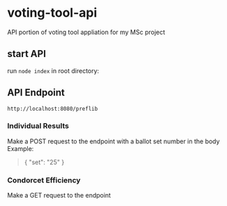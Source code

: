 # voting-tool-api

API portion of voting tool appliation for my MSc project

## start API
run `node index` in root directory:

## API Endpoint
`http://localhost:8080/preflib`
### Individual Results
Make a POST request to the endpoint with a ballot set number in the body
Example:
>{
>    "set": "25"
>}
### Condorcet Efficiency
Make a GET request to the endpoint
